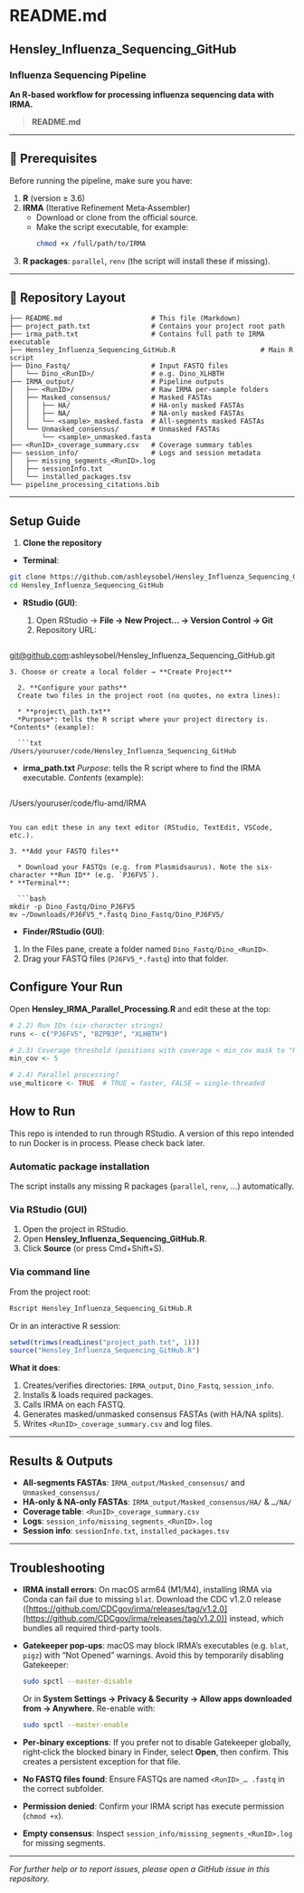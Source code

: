# README.md
## Hensley_Influenza_Sequencing_GitHub
### Influenza Sequencing Pipeline

**An R-based workflow for processing influenza sequencing data with IRMA.**

> **README.md**

---

## 🔧 Prerequisites

Before running the pipeline, make sure you have:

1. **R** (version ≥ 3.6)
2. **IRMA** (Iterative Refinement Meta‑Assembler)
   - Download or clone from the official source.
   - Make the script executable, for example:
     ```bash
     chmod +x /full/path/to/IRMA
     ```
3. **R packages**: `parallel`, `renv` (the script will install these if missing).

---

## 📂 Repository Layout

```
├── README.md                      # This file (Markdown)
├── project_path.txt               # Contains your project root path
├── irma_path.txt                  # Contains full path to IRMA executable
├── Hensley_Influenza_Sequencing_GitHub.R                     # Main R script
├── Dino_Fastq/                    # Input FASTQ files
│   └── Dino_<RunID>/              # e.g. Dino_XLHBTH
├── IRMA_output/                   # Pipeline outputs
│   ├── <RunID>/                   # Raw IRMA per‐sample folders
│   ├── Masked_consensus/          # Masked FASTAs
│   │   ├── HA/                    # HA-only masked FASTAs
│   │   ├── NA/                    # NA-only masked FASTAs
│   │   └── <sample>_masked.fasta  # All‐segments masked FASTAs
│   └── Unmasked_consensus/        # Unmasked FASTAs
│       └── <sample>_unmasked.fasta
├── <RunID>_coverage_summary.csv   # Coverage summary tables
├── session_info/                  # Logs and session metadata
│   ├── missing_segments_<RunID>.log
│   ├── sessionInfo.txt
│   └── installed_packages.tsv
└── pipeline_processing_citations.bib
```

---

## Setup Guide
1. **Clone the repository**
  
  * **Terminal**:
  
  ```bash
git clone https://github.com/ashleysobel/Hensley_Influenza_Sequencing_GitHub.git
cd Hensley_Influenza_Sequencing_GitHub
```
* **RStudio (GUI)**:
  
  1. Open RStudio → **File → New Project… → Version Control → Git**
  2. Repository URL:
  
  ```
git@github.com:ashleysobel/Hensley_Influenza_Sequencing_GitHub.git
```
3. Choose or create a local folder → **Create Project**
  
  2. **Configure your paths**
  Create two files in the project root (no quotes, no extra lines):
  
  * **project\_path.txt**
  *Purpose*: tells the R script where your project directory is.
*Contents* (example):
  
  ```txt
/Users/youruser/code/Hensley_Influenza_Sequencing_GitHub
```
* **irma\_path.txt**
  *Purpose*: tells the R script where to find the IRMA executable.
*Contents* (example):
  
  ```txt
/Users/youruser/code/flu-amd/IRMA
```

You can edit these in any text editor (RStudio, TextEdit, VSCode, etc.).

3. **Add your FASTQ files**
  
  * Download your FASTQs (e.g. from Plasmidsaurus). Note the six-character **Run ID** (e.g. `PJ6FV5`).
* **Terminal**:
  
  ```bash
mkdir -p Dino_Fastq/Dino_PJ6FV5
mv ~/Downloads/PJ6FV5_*.fastq Dino_Fastq/Dino_PJ6FV5/
  ```
* **Finder/RStudio (GUI)**:
  
1. In the Files pane, create a folder named `Dino_Fastq/Dino_<RunID>`.
2. Drag your FASTQ files (`PJ6FV5_*.fastq`) into that folder.

## Configure Your Run

Open **Hensley_IRMA_Parallel_Processing.R** and edit these at the top:
  
  ```r
# 2.2) Run IDs (six-character strings)
runs <- c("PJ6FV5", "BZPB3P", "XLHBTH")

# 2.3) Coverage threshold (positions with coverage < min_cov mask to "N")
min_cov <- 5

# 2.4) Parallel processing?
use_multicore <- TRUE  # TRUE = faster, FALSE = single-threaded
```

## How to Run

This repo is intended to run through RStudio. A version of this repo intended to run Docker is in process. Please check back later.

### Automatic package installation

The script installs any missing R packages (`parallel`, `renv`, …) automatically.

### Via RStudio (GUI)

1. Open the project in RStudio.
2. Open **Hensley_Influenza_Sequencing_GitHub.R**.
3. Click **Source** (or press Cmd+Shift+S).

### Via command line

From the project root:
  
  ```bash
Rscript Hensley_Influenza_Sequencing_GitHub.R
```

Or in an interactive R session:
  
  ```r
setwd(trimws(readLines("project_path.txt", 1)))
source("Hensley_Influenza_Sequencing_GitHub.R")
```


**What it does**:
  
  1. Creates/verifies directories: `IRMA_output`, `Dino_Fastq`, `session_info`.
2. Installs & loads required packages.
3. Calls IRMA on each FASTQ.
4. Generates masked/unmasked consensus FASTAs (with HA/NA splits).
5. Writes `<RunID>_coverage_summary.csv` and log files.
---

## Results & Outputs

- **All‐segments FASTAs**: `IRMA_output/Masked_consensus/` and `Unmasked_consensus/`
- **HA-only & NA-only FASTAs**: `IRMA_output/Masked_consensus/HA/` & `…/NA/`
- **Coverage table**: `<RunID>_coverage_summary.csv`
- **Logs**: `session_info/missing_segments_<RunID>.log`
- **Session info**: `sessionInfo.txt`, `installed_packages.tsv`

---

## Troubleshooting

- **IRMA install errors**: On macOS arm64 (M1/M4), installing IRMA via Conda can fail due to missing `blat`. Download the CDC v1.2.0 release ([https://github.com/CDCgov/irma/releases/tag/v1.2.0](https://github.com/CDCgov/irma/releases/tag/v1.2.0)) instead, which bundles all required third-party tools.
- **Gatekeeper pop‑ups**: macOS may block IRMA’s executables (e.g. `blat`, `pigz`) with “Not Opened” warnings. Avoid this by temporarily disabling Gatekeeper:

  ```bash
  sudo spctl --master-disable
  ```

  Or in **System Settings → Privacy & Security → Allow apps downloaded from → Anywhere**. Re-enable with:

  ```bash
  sudo spctl --master-enable
  ```
- **Per‑binary exceptions**: If you prefer not to disable Gatekeeper globally, right‑click the blocked binary in Finder, select **Open**, then confirm. This creates a persistent exception for that file.
- **No FASTQ files found**: Ensure FASTQs are named `<RunID>_… .fastq` in the correct subfolder.
- **Permission denied**: Confirm your IRMA script has execute permission (`chmod +x`).
- **Empty consensus**: Inspect `session_info/missing_segments_<RunID>.log` for missing segments.


---

_For further help or to report issues, please open a GitHub issue in this repository._


